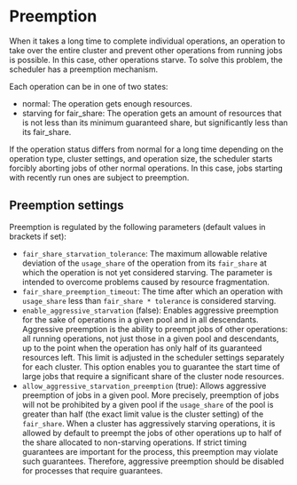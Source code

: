 # Preemption

When it takes a long time to complete individual operations, an operation to take over the entire cluster and prevent other operations from running jobs is possible. In this case, other operations starve. To solve this problem, the scheduler has a preemption mechanism.

Each operation can be in one of two states:

* normal: The operation gets enough resources.
* starving for fair_share: The operation gets an amount of resources that is not less than its minimum guaranteed share, but significantly less than its fair_share.

If the operation status differs from normal for a long time depending on the operation type, cluster settings, and operation size, the scheduler starts forcibly aborting jobs of other normal operations. In this case, jobs starting with recently run ones are subject to preemption.

## Preemption settings

Preemption is regulated by the following parameters (default values in brackets if set):

* `fair_share_starvation_tolerance`: The maximum allowable relative deviation of the `usage_share` of the operation from its `fair_share` at which the operation is not yet considered starving. The parameter is intended to overcome problems caused by resource fragmentation.
* `fair_share_preemption_timeout`: The time after which an operation with `usage_share` less than `fair_share * tolerance` is considered starving.
* `enable_aggressive_starvation` (false): Enables aggressive preemption for the sake of operations in a given pool and in all descendants. Aggressive preemption is the ability to preempt jobs of other operations: all running operations, not just those in a given pool and descendants, up to the point when the operation has only half of its guaranteed resources left. This limit is adjusted in the scheduler settings separately for each cluster. This option enables you to guarantee the start time of large jobs that require a significant share of the cluster node resources.
* `allow_aggressive_starvation_preemption` (true): Allows aggressive preemption of jobs in a given pool. More precisely, preemption of jobs will not be prohibited by a given pool if the `usage_share` of the pool is greater than half (the exact limit value is the cluster setting) of the `fair_share`. When a cluster has aggressively starving operations, it is allowed by default to preempt the jobs of other operations up to half of the share allocated to non-starving operations. If strict timing guarantees are important for the process, this preemption may violate such guarantees. Therefore, aggressive preemption should be disabled for processes that require guarantees.
